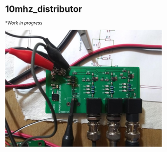 # 10mhz_distributor
**Work in progress*

[comment]: # (This actually is the most platform independent comment/needs blank line before)


![BoardTop](https://github.com/kf4mot/10mhz_distributor/blob/master/images/board-assy-top.jpg)

